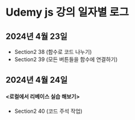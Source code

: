 Udemy js 강의 일자별 로그
========================

## 2024년 4월 23일

- Section2 38 (함수로 코드 나누기)
- Section2 39 (모든 버튼들을 함수에 연결하기)

## 2024년 4월 24일
#### <로컬에서 리베이스 실습 해보기>

- Section2 40 (코드 주석 작업)